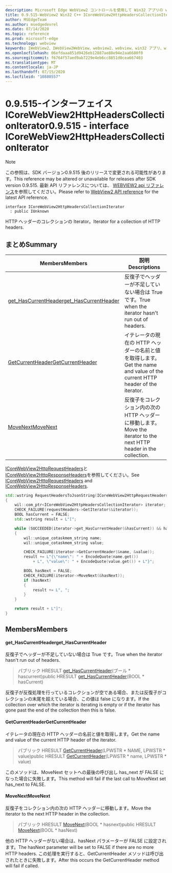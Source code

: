 ```yaml
---
description: Microsoft Edge WebView2 コントロールを使用して Win32 アプリの web コンテンツをホストする
title: 0.9.515-WebView2 Win32 C++ ICoreWebView2HttpHeadersCollectionIterator
author: MSEdgeTeam
ms.author: msedgedevrel
ms.date: 07/14/2020
ms.topic: reference
ms.prod: microsoft-edge
ms.technology: webview
keywords: IWebView2、IWebView2WebView、webview2、webview、win32 アプリ、win32、edge、ICoreWebView2、ICoreWebView2Controller、browser control、edge html
ms.openlocfilehash: 06efdaaa851d9426eb12887ae88e94e2aa6680f0
ms.sourcegitcommit: f6764f57aed9ab7229e4eb6cc8851d0cea667403
ms.translationtype: MT
ms.contentlocale: ja-JP
ms.lasthandoff: 07/15/2020
ms.locfileid: "10880557"
---
```

# <span data-ttu-id="9fb26-104">0.9.515-インターフェイス ICoreWebView2HttpHeadersCollectionIterator</span><span class="sxs-lookup"><span data-stu-id="9fb26-104">0.9.515 - interface ICoreWebView2HttpHeadersCollectionIterator</span></span> 

> [!NOTE]
> <span data-ttu-id="9fb26-105">この参照は、SDK バージョン0.9.515 後のリリースで変更される可能性があります。</span><span class="sxs-lookup"><span data-stu-id="9fb26-105">This reference may be altered or unavailable for releases after SDK version 0.9.515.</span></span> <span data-ttu-id="9fb26-106">最新 API リファレンスについては、 [WEBVIEW2 api リファレンス](../../../webview2-api-reference.md)を参照してください。</span><span class="sxs-lookup"><span data-stu-id="9fb26-106">Please refer to [WebView2 API reference](../../../webview2-api-reference.md) for the latest API reference.</span></span>

```
interface ICoreWebView2HttpHeadersCollectionIterator
  : public IUnknown
```

<span data-ttu-id="9fb26-107">HTTP ヘッダーのコレクションの Iterator。</span><span class="sxs-lookup"><span data-stu-id="9fb26-107">Iterator for a collection of HTTP headers.</span></span>

## <span data-ttu-id="9fb26-108">まとめ</span><span class="sxs-lookup"><span data-stu-id="9fb26-108">Summary</span></span>

 <span data-ttu-id="9fb26-109">Members</span><span class="sxs-lookup"><span data-stu-id="9fb26-109">Members</span></span>                        | <span data-ttu-id="9fb26-110">説明</span><span class="sxs-lookup"><span data-stu-id="9fb26-110">Descriptions</span></span>
--------------------------------|---------------------------------------------
[<span data-ttu-id="9fb26-111">get_HasCurrentHeader</span><span class="sxs-lookup"><span data-stu-id="9fb26-111">get_HasCurrentHeader</span></span>](#get_hascurrentheader) | <span data-ttu-id="9fb26-112">反復子でヘッダーが不足していない場合は True です。</span><span class="sxs-lookup"><span data-stu-id="9fb26-112">True when the iterator hasn't run out of headers.</span></span>
[<span data-ttu-id="9fb26-113">GetCurrentHeader</span><span class="sxs-lookup"><span data-stu-id="9fb26-113">GetCurrentHeader</span></span>](#getcurrentheader) | <span data-ttu-id="9fb26-114">イテレータの現在の HTTP ヘッダーの名前と値を取得します。</span><span class="sxs-lookup"><span data-stu-id="9fb26-114">Get the name and value of the current HTTP header of the iterator.</span></span>
[<span data-ttu-id="9fb26-115">MoveNext</span><span class="sxs-lookup"><span data-stu-id="9fb26-115">MoveNext</span></span>](#movenext) | <span data-ttu-id="9fb26-116">反復子をコレクション内の次の HTTP ヘッダーに移動します。</span><span class="sxs-lookup"><span data-stu-id="9fb26-116">Move the iterator to the next HTTP header in the collection.</span></span>

<span data-ttu-id="9fb26-117">[ICoreWebView2HttpRequestHeaders](icorewebview2httprequestheaders.md)と[ICoreWebView2HttpResponseHeaders](icorewebview2httpresponseheaders.md)を参照してください。</span><span class="sxs-lookup"><span data-stu-id="9fb26-117">See [ICoreWebView2HttpRequestHeaders](icorewebview2httprequestheaders.md) and [ICoreWebView2HttpResponseHeaders](icorewebview2httpresponseheaders.md).</span></span> 
```cpp
std::wstring RequestHeadersToJsonString(ICoreWebView2HttpRequestHeaders* requestHeaders)
{
    wil::com_ptr<ICoreWebView2HttpHeadersCollectionIterator> iterator;
    CHECK_FAILURE(requestHeaders->GetIterator(&iterator));
    BOOL hasCurrent = FALSE;
    std::wstring result = L"[";

    while (SUCCEEDED(iterator->get_HasCurrentHeader(&hasCurrent)) && hasCurrent)
    {
        wil::unique_cotaskmem_string name;
        wil::unique_cotaskmem_string value;

        CHECK_FAILURE(iterator->GetCurrentHeader(&name, &value));
        result += L"{\"name\": " + EncodeQuote(name.get())
            + L", \"value\": " + EncodeQuote(value.get()) + L"}";

        BOOL hasNext = FALSE;
        CHECK_FAILURE(iterator->MoveNext(&hasNext));
        if (hasNext)
        {
            result += L", ";
        }
    }

    return result + L"]";
}
```

## <span data-ttu-id="9fb26-118">Members</span><span class="sxs-lookup"><span data-stu-id="9fb26-118">Members</span></span>

#### <span data-ttu-id="9fb26-119">get_HasCurrentHeader</span><span class="sxs-lookup"><span data-stu-id="9fb26-119">get_HasCurrentHeader</span></span> 

<span data-ttu-id="9fb26-120">反復子でヘッダーが不足していない場合は True です。</span><span class="sxs-lookup"><span data-stu-id="9fb26-120">True when the iterator hasn't run out of headers.</span></span>

> <span data-ttu-id="9fb26-121">パブリック HRESULT [get_HasCurrentHeader](#get_hascurrentheader)(ブール \* hascurrent)</span><span class="sxs-lookup"><span data-stu-id="9fb26-121">public HRESULT [get_HasCurrentHeader](#get_hascurrentheader)(BOOL \* hasCurrent)</span></span>

<span data-ttu-id="9fb26-122">反復子が反復処理を行っているコレクションが空である場合、または反復子がコレクションの末尾を超えている場合、この値は false になります。</span><span class="sxs-lookup"><span data-stu-id="9fb26-122">If the collection over which the iterator is iterating is empty or if the iterator has gone past the end of the collection then this is false.</span></span>

#### <span data-ttu-id="9fb26-123">GetCurrentHeader</span><span class="sxs-lookup"><span data-stu-id="9fb26-123">GetCurrentHeader</span></span> 

<span data-ttu-id="9fb26-124">イテレータの現在の HTTP ヘッダーの名前と値を取得します。</span><span class="sxs-lookup"><span data-stu-id="9fb26-124">Get the name and value of the current HTTP header of the iterator.</span></span>

> <span data-ttu-id="9fb26-125">パブリック HRESULT [GetCurrentHeader](#getcurrentheader)(LPWSTR \* NAME, LPWSTR \* value)</span><span class="sxs-lookup"><span data-stu-id="9fb26-125">public HRESULT [GetCurrentHeader](#getcurrentheader)(LPWSTR \* name, LPWSTR \* value)</span></span>

<span data-ttu-id="9fb26-126">このメソッドは、MoveNext セットへの最後の呼び出し has_next が FALSE になった場合に失敗します。</span><span class="sxs-lookup"><span data-stu-id="9fb26-126">This method will fail if the last call to MoveNext set has_next to FALSE.</span></span>

#### <span data-ttu-id="9fb26-127">MoveNext</span><span class="sxs-lookup"><span data-stu-id="9fb26-127">MoveNext</span></span> 

<span data-ttu-id="9fb26-128">反復子をコレクション内の次の HTTP ヘッダーに移動します。</span><span class="sxs-lookup"><span data-stu-id="9fb26-128">Move the iterator to the next HTTP header in the collection.</span></span>

> <span data-ttu-id="9fb26-129">パブリック HRESULT [MoveNext](#movenext)(BOOL \* hasnext)</span><span class="sxs-lookup"><span data-stu-id="9fb26-129">public HRESULT [MoveNext](#movenext)(BOOL \* hasNext)</span></span>

<span data-ttu-id="9fb26-130">他の HTTP ヘッダーがない場合は、hasNext パラメーターが FALSE に設定されます。</span><span class="sxs-lookup"><span data-stu-id="9fb26-130">The hasNext parameter will be set to FALSE if there are no more HTTP headers.</span></span> <span data-ttu-id="9fb26-131">この処理を実行すると、GetCurrentHeader メソッドは呼び出されたときに失敗します。</span><span class="sxs-lookup"><span data-stu-id="9fb26-131">After this occurs the GetCurrentHeader method will fail if called.</span></span>


